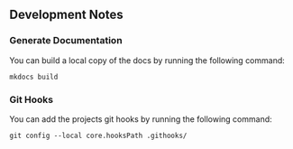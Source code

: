 


## Development Notes

### Generate Documentation

You can build a local copy of the docs by running the following command:
```shell
mkdocs build
```


### Git Hooks
You can add the projects git hooks by running the following command:
```shell
git config --local core.hooksPath .githooks/
```



